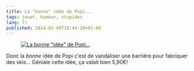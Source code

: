 ```yaml
---
title: La "bonne" idée de Popi...
tags: jouet, humeur, stupides
lang: fr
published: 2014-02-09T18:44:20+01:00
---
```


<figure class="object-center">
    <a href="/images/bonne-idee-de-popi.jpg"><img src="/images/660x/bonne-idee-de-popi.jpg" alt='La bonne "idée" de Popi...'></a>
</figure>

Donc la *bonne* idée de Popi c'est de vandaliser une barrière pour fabriquer des
skis... Géniale cette idée, ça valait bien 5,90€!
